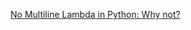 [No Multiline Lambda in Python: Why not?](https://stackoverflow.com/questions/1233448/no-multiline-lambda-in-python-why-not)

